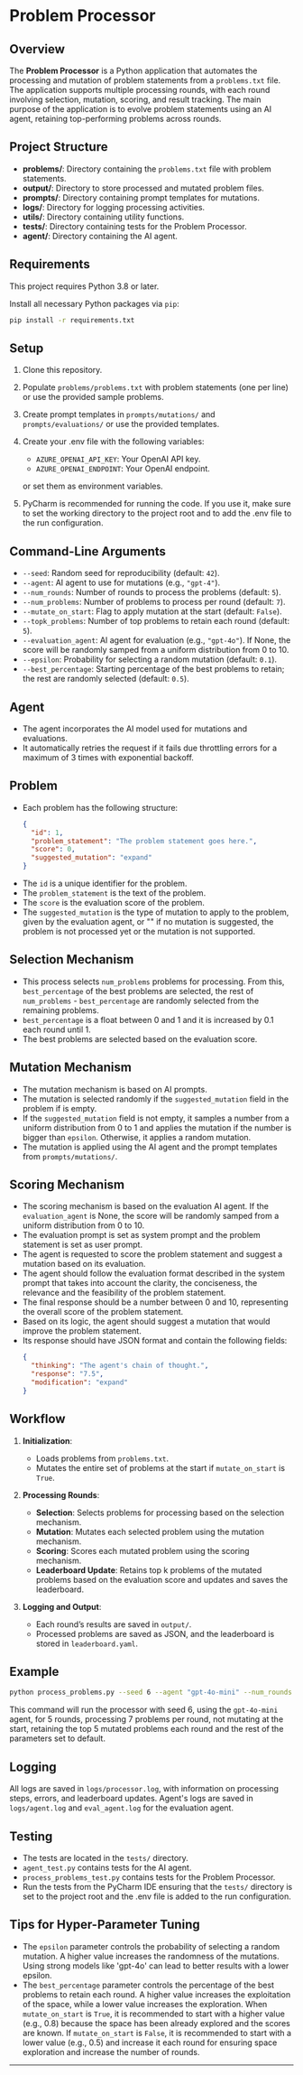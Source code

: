 # Problem Processor

## Overview
The **Problem Processor** is a Python application that automates the processing and mutation of problem statements from a `problems.txt` file. The application supports multiple processing rounds, with each round involving selection, mutation, scoring, and result tracking. The main purpose of the application is to evolve problem statements using an AI agent, retaining top-performing problems across rounds.

## Project Structure

- **problems/**: Directory containing the `problems.txt` file with problem statements.
- **output/**: Directory to store processed and mutated problem files.
- **prompts/**: Directory containing prompt templates for mutations.
- **logs/**: Directory for logging processing activities.
- **utils/**: Directory containing utility functions.
- **tests/**: Directory containing tests for the Problem Processor.
- **agent/**: Directory containing the AI agent.

## Requirements

This project requires Python 3.8 or later.

Install all necessary Python packages via `pip`:

```bash
pip install -r requirements.txt
```

## Setup

1. Clone this repository.
2. Populate `problems/problems.txt` with problem statements (one per line) or 
use the provided sample problems.
3. Create prompt templates in `prompts/mutations/` and `prompts/evaluations/` or 
use the provided templates.
4. Create your .env file with the following variables:
    - `AZURE_OPENAI_API_KEY`: Your OpenAI API key.
    - `AZURE_OPENAI_ENDPOINT`: Your OpenAI endpoint.
   
   or set them as environment variables.
5. PyCharm is recommended for running the code. If you use it, make sure to set the working directory to the project root
and to add the .env file to the run configuration.


## Command-Line Arguments

- `--seed`: Random seed for reproducibility (default: `42`).
- `--agent`: AI agent to use for mutations (e.g., `"gpt-4"`).
- `--num_rounds`: Number of rounds to process the problems (default: `5`).
- `--num_problems`: Number of problems to process per round (default: `7`).
- `--mutate_on_start`: Flag to apply mutation at the start (default: `False`).
- `--topk_problems`: Number of top problems to retain each round (default: `5`).
- `--evaluation_agent`: AI agent for evaluation (e.g., `"gpt-4o"`).
If None, the score will be randomly samped from a uniform distribution from 0 to 10.
- `--epsilon`: Probability for selecting a random mutation (default: `0.1`).
- `--best_percentage`: Starting percentage of the best problems to retain; the rest are randomly selected (default: `0.5`).


## Agent
   - The agent incorporates the AI model used for mutations and evaluations.
   - It automatically retries the request if it fails due throttling errors for a maximum of 3 times with exponential backoff.


## Problem
   - Each problem has the following structure:
     ```json
     {
       "id": 1,
       "problem_statement": "The problem statement goes here.",
       "score": 0,
       "suggested_mutation": "expand"
     }
     ```
   - The `id` is a unique identifier for the problem.
   - The `problem_statement` is the text of the problem.
   - The `score` is the evaluation score of the problem.
   - The `suggested_mutation` is the type of mutation to apply to the problem, given by the evaluation agent, 
     or "" if no mutation is suggested, the problem is not processed yet or the mutation is not supported.


## Selection Mechanism
   - This process selects `num_problems` problems for processing. From this, `best_percentage` of the best problems are selected,
the rest of `num_problems` - `best_percentage` are randomly selected from the remaining problems.
   - `best_percentage` is a float between 0 and 1 and it is increased by 0.1 each round until 1.
   - The best problems are selected based on the evaluation score.


## Mutation Mechanism
   - The mutation mechanism is based on AI prompts.
   - The mutation is selected randomly  if the `suggested_mutation` field in the problem if is empty.
   - If the `suggested_mutation` field is not empty, it samples a number from a uniform distribution from 0 to 1 and 
     applies the mutation if the number is bigger than `epsilon`. Otherwise, it applies a random mutation.
   - The mutation is applied using the AI agent and the prompt templates from `prompts/mutations/`.

## Scoring Mechanism
   - The scoring mechanism is based on the evaluation AI agent. If the `evaluation_agent` is None, the score will be randomly samped from a uniform distribution from 0 to 10.
   - The evaluation prompt is set as system prompt and the problem statement is set as user prompt.
   - The agent is requested to score the problem statement and suggest a mutation based on its evaluation.
   - The agent should follow the evaluation format described in the system prompt that takes into account
the clarity, the conciseness, the relevance and the feasibility of the problem statement.
   - The final response should be a number between 0 and 10, representing the overall score of the problem statement.
   - Based on its logic, the agent should suggest a mutation that would improve the problem statement.
   - Its response should have JSON format and contain the following fields:
     ```json
     {
       "thinking": "The agent's chain of thought.", 
       "response": "7.5",
       "modification": "expand"
     }
     ```
     

## Workflow

1. **Initialization**:
   - Loads problems from `problems.txt`.
   - Mutates the entire set of problems at the start if `mutate_on_start` is `True`.

2. **Processing Rounds**:
   - **Selection**: Selects problems for processing based on the selection mechanism.
   - **Mutation**: Mutates each selected problem using the mutation mechanism.
   - **Scoring**: Scores each mutated problem using the scoring mechanism.
   - **Leaderboard Update**: Retains top k problems of the mutated problems based on the evaluation score and updates and saves the leaderboard.

3. **Logging and Output**:
   - Each round’s results are saved in `output/`.
   - Processed problems are saved as JSON, and the leaderboard is stored in `leaderboard.yaml`.

## Example

```bash
python process_problems.py --seed 6 --agent "gpt-4o-mini" --num_rounds 5 --num_problems 7 --mutate_on_start False --topk_problems 5
```

This command will run the processor  with seed 6, using the `gpt-4o-mini` agent, for 5 rounds, processing 7 problems per round, 
not mutating at the start,  retaining the top 5 mutated problems each round and the rest of the parameters set to default.

## Logging

All logs are saved in `logs/processor.log`, with information on processing steps, errors, and leaderboard updates.
Agent's logs are saved in `logs/agent.log` and `eval_agent.log` for the evaluation agent.

## Testing

- The tests are located in the `tests/` directory. 
- `agent_test.py` contains tests for the AI agent.
- `process_problems_test.py` contains tests for the Problem Processor.
- Run the tests from the PyCharm IDE ensuring that the `tests/` directory is set to the project root and the .env 
file is added to the run configuration.


## Tips for Hyper-Parameter Tuning
- The `epsilon` parameter controls the probability of selecting a random mutation. 
  A higher value increases the randomness of the mutations. Using strong models like 'gpt-4o' can lead to better results with a lower epsilon.
- The `best_percentage` parameter controls the percentage of the best problems to retain each round. 
A higher value increases the exploitation of the space, while a lower value increases the exploration.
When `mutate_on_start` is `True`, it is recommended to start with a higher value (e.g., 0.8)
because the space has been already explored and the scores are known. If `mutate_on_start` is `False`, 
it is recommended to start with a lower value (e.g., 0.5) and increase it each round for ensuring space exploration
and increase the number of rounds.


---

